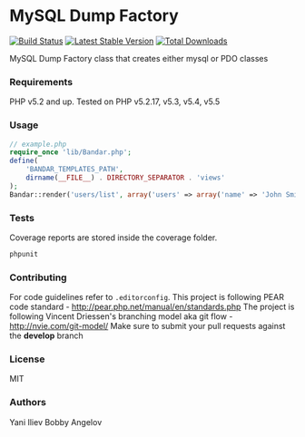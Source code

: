 # MySQL Dump Factory

[![Build Status](https://travis-ci.org/yani-/mysqldump-factory.png?branch=master)](https://travis-ci.org/yani-/mysqldump-factory)
[![Latest Stable Version](https://poser.pugx.org/mysqldump-factory/mysqldump-factory/v/stable.png)](https://packagist.org/packages/mysqldump-factory/mysqldump-factory)
[![Total Downloads](https://poser.pugx.org/mysqldump-factory/mysqldump-factory/downloads.png)](https://packagist.org/packages/mysqldump-factory/mysqldump-factory)

MySQL Dump Factory class that creates either mysql or PDO classes

### Requirements
PHP v5.2 and up. Tested on PHP v5.2.17, v5.3, v5.4, v5.5

### Usage
```php
// example.php
require_once 'lib/Bandar.php';
define(
    'BANDAR_TEMPLATES_PATH',
    dirname(__FILE__) . DIRECTORY_SEPARATOR . 'views'
);
Bandar::render('users/list', array('users' => array('name' => 'John Smith')));
```

### Tests
Coverage reports are stored inside the coverage folder.
```bash
phpunit
```

### Contributing
For code guidelines refer to `.editorconfig`. This project is following PEAR code standard - http://pear.php.net/manual/en/standards.php
The project is following Vincent Driessen's branching model aka git flow - http://nvie.com/git-model/
Make sure to submit your pull requests against the **develop** branch

### License
MIT

### Authors
Yani Iliev
Bobby Angelov
